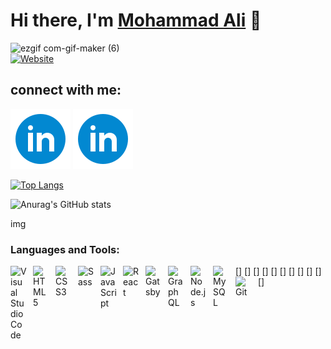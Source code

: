 # Hi there, I'm [Mohammad Ali][website] 👋 

![ezgif com-gif-maker (6)](https://user-images.githubusercontent.com/57377203/176015626-d8c3a490-9f7a-4a85-a8f0-4dc42692c2cf.gif)
<br  />
[![Website](https://img.shields.io/badge/MohammadAli-Front--End%20Developer-red?style=for-the-badge&logo=appveyor)](https://alidevep01.github.io/myPortfolio-/)

## connect with me:
[![website](./images/linkedin.png)](https://alidevep01.github.io/myPortfolio-/)
[![website](./images/linkedin.png)](https://alidevep01.github.io/myPortfolio-/)




[![Top Langs](https://github-readme-stats.vercel.app/api/top-langs/?username=alidevep01&layout=compact)](https://github.com/alidevep01/github-readme-stats)

![Anurag's GitHub stats](https://github-readme-stats.vercel.app/api?username=alidevep01&show_icons=true&theme=dracula)

img
### Languages and Tools:

[<img align="left" alt="Visual Studio Code" width="26px" src="https://cdn.jsdelivr.net/gh/devicons/devicon/icons/vscode/vscode-original.svg" style="padding-right:10px;" />]
[<img align="left" alt="HTML5" width="26px" src="https://cdn.jsdelivr.net/gh/devicons/devicon/icons/html5/html5-original.svg" style="padding-right:10px;" />]
[<img align="left" alt="CSS3" width="26px" src="https://cdn.jsdelivr.net/gh/devicons/devicon/icons/css3/css3-original.svg" style="padding-right:10px;" />]
[<img align="left" alt="Sass" width="26px" src="https://cdn.jsdelivr.net/gh/devicons/devicon/icons/sass/sass-original.svg" style="padding-right:10px;" />]
[<img align="left" alt="JavaScript" width="26px" src="https://cdn.jsdelivr.net/gh/devicons/devicon/icons/javascript/javascript-original.svg" style="padding-right:10px;" />]
[<img align="left" alt="React" width="26px" src="https://cdn.jsdelivr.net/gh/devicons/devicon/icons/react/react-original.svg" style="padding-right:10px;" />]
[<img align="left" alt="Gatsby" width="26px" src="https://cdn.jsdelivr.net/gh/devicons/devicon/icons/gatsby/gatsby-original.svg" style="padding-right:10px;" />]
[<img align="left" alt="GraphQL" width="26px" src="https://cdn.jsdelivr.net/gh/devicons/devicon/icons/graphql/graphql-plain.svg" style="padding-right:10px;" />]
[<img align="left" alt="Node.js" width="26px" src="https://cdn.jsdelivr.net/gh/devicons/devicon/icons/nodejs/nodejs-original.svg" style="padding-right:10px;" />]
[<img align="left" alt="MySQL" width="26px" src="https://cdn.jsdelivr.net/gh/devicons/devicon/icons/mysql/mysql-original.svg" style="padding-right:10px;" />]
[<img align="left" alt="Git" width="26px" src="https://cdn.jsdelivr.net/gh/devicons/devicon/icons/git/git-original.svg" style="padding-right:10px;" />]

<br />
<br />

[website]: https://alidevep01.github.io/myPortfolio-/
[website]: www.youtube.com


